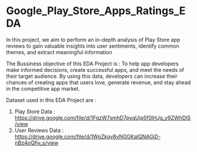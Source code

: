 # Google_Play_Store_Apps_Ratings_EDA 
In this project, we aim to perform an in-depth analysis of Play Store app reviews to gain valuable insights into user sentiments, identify common themes, and extract meaningful information

The Bussiness objective of this EDA Project is : 
To help app developers make informed decisions, create successful apps, and meet the needs of their target audience. By using this data, developers can increase their chances of creating apps that users love, generate revenue, and stay ahead in the competitive app market.

Dataset used in this EDA Project are : 
1. Play Store Data : https://drive.google.com/file/d/1FgzW7smhD7pyqUjp5f0lHJg_v9ZWhDIS/view
2. User Reviews Data : https://drive.google.com/file/d/1WgZkgy8vNGGKalQNAGiD-nBz4oQfiv_s/view
